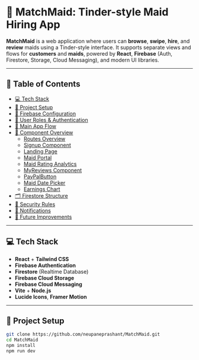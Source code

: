 # 🧹 MatchMaid: Tinder-style Maid Hiring App

**MatchMaid** is a web application where users can **browse**, **swipe**, **hire**, and **review** maids using a Tinder-style interface. It supports separate views and flows for **customers** and **maids**, powered by **React**, **Firebase** (Auth, Firestore, Storage, Cloud Messaging), and modern UI libraries.

---

## 📁 Table of Contents
- [💻 Tech Stack](#-tech-stack)
- [🔧 Project Setup](setup.md)
- [🔑 Firebase Configuration](setup.md)
- [👥 User Roles & Authentication](roles.md)
- [🔄 Main App Flow](overview.md)
- [🧩 Component Overview](#-component-overview)
  - [Routes Overview](routes.md)
  - [Signup Component](signup.md)
  - [Landing Page](landing-page.md)
  - [Maid Portal](maidportal.md)
  - [Maid Rating Analytics](maidratinganalytics.md)
  - [MyReviews Component](my-reviews.md)
  - [PayPalButton](paypalbutton.md)
  - [Maid Date Picker](date-picker.md)
  - [Earnings Chart](earnings-chart.md)
- [🗂️ Firestore Structure](database-schema.md)
- [🔐 Security Rules](#security-rules)
- [🔔 Notifications](#notifications)
- [🚀 Future Improvements](#future-improvements)

---

## 💻 Tech Stack
- **React** + **Tailwind CSS**
- **Firebase Authentication**
- **Firestore** (Realtime Database)
- **Firebase Cloud Storage**
- **Firebase Cloud Messaging**
- **Vite** + **Node.js**
- **Lucide Icons**, **Framer Motion**

---

## 🔧 Project Setup

```bash
git clone https://github.com/neupaneprashant/MatchMaid.git
cd MatchMaid
npm install
npm run dev
```